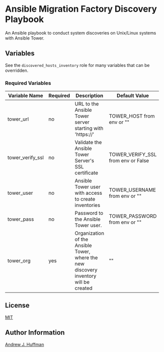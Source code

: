 # Ansible Migration Factory Discovery Playbook
An Ansible playbook to conduct system discoveries on Unix/Linux systems with Ansible Tower.

## Variables
See the `discovered_hosts_inventory` role for many variables that can be overridden.

### Required Variables
| Variable Name | Required | Description | Default Value | Type |
|---|---|---|---|---|
|tower_url|no|URL to the Ansible Tower server starting with 'https://'|TOWER_HOST from env or ""|string|
|tower_verify_ssl|no|Validate the Ansible Tower Server's SSL certificate|TOWER_VERIFY_SSL from env or False|boolean|
|tower_user|no|Ansible Tower user with access to create inventories|TOWER_USERNAME from env or ""|string|
|tower_pass|no|Password to the Ansible Tower user.|TOWER_PASSWORD from env or ""|string|
|tower_org|yes|Organization of the Ansible Tower, where the new discovery inventory will be created|""|string|



## License
[MIT](LICENSE)

## Author Information
[Andrew J. Huffman](mailto:ahuffman@redhat.com)
